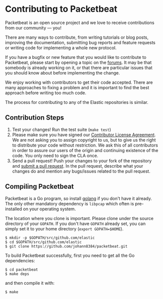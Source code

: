 # Contributing to Packetbeat

Packetbeat is an open source project and we love to receive contributions from
our community — you!

There are many ways to contribute, from writing tutorials
or blog posts, improving the documentation, submitting bug reports and feature
requests or writing code for implementing a whole new protocol.

If you have a bugfix or new feature that you would like to contribute to
Packetbeat, please start by opening a topic on the
[forums](https://discuss.elastic.co/c/beats/packetbeat). It may be that
somebody is already working on it, or that there are particular issues that you
should know about before implementing the change.

We enjoy working with contributors to get their code accepted. There are many
approaches to fixing a problem and it is important to find the best approach
before writing too much code.

The process for contributing to any of the Elastic repositories is similar.

## Contribution Steps

1. Test your changes! Run the test suite (`make test`)
2. Please make sure you have signed our [Contributor License
   Agreement](https://www.elastic.co/contributor-agreement/). We are not
   asking you to assign copyright to us, but to give us the right to distribute
   your code without restriction. We ask this of all contributors in order to
   assure our users of the origin and continuing existence of the code. You
   only need to sign the CLA once.
3. Send a pull request! Push your changes to your fork of the repository and
   [submit a pull
   request](https://help.github.com/articles/using-pull-requests). In the pull
   request, describe what your changes do and mention any bugs/issues related
   to the pull request.


## Compiling Packetbeat

Packetbeat is a Go program, so install [golang](http://golang.org/) if you
don't have it already. The only other mandatory dependency is `libpcap` which
often is pre-installed on your operating system.

The location where you clone is important. Please clone under the source
directory of your `GOPATH`. If you don't have `GOPATH` already set, you can
simply set it to your home directory (`export GOPATH=$HOME`).

    $ mkdir -p $GOPATH/src/github.com/elastic
    $ cd $GOPATH/src/github.com/elastic
    $ git clone https://github.com/johann8384/packetbeat.git

To build Packetbeat successfully, first you need to get all the Go
dependencies:

    $ cd packetbeat
    $ make deps

and then compile it with:

    $ make
